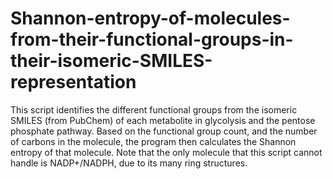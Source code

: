 # Shannon-entropy-of-molecules-from-their-functional-groups-in-their-isomeric-SMILES-representation
This script identifies the different functional groups from the isomeric SMILES (from PubChem) of each metabolite in glycolysis and the pentose phosphate pathway. Based on the functional group count, and the number of carbons in the molecule, the program then calculates the Shannon entropy of that molecule. 
Note that the only molecule that this script cannot handle is NADP+/NADPH, due to its many ring structures.
